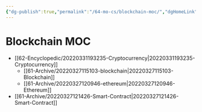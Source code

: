 ```yaml
---
{"dg-publish":true,"permalink":"/64-mo-cs/blockchain-moc/","dgHomeLink":true,"dgPassFrontmatter":false}
---
```



# Blockchain MOC

- [[62-Encyclopedic/20220331193235-Cryptocurrency|20220331193235-Cryptocurrency]]
  - [[61-Archive/20220327115103-blockchain|20220327115103-Blockchain]]
  - [[61-Archive/20220327120946-ethereum|20220327120946-Ethereum]]
- [[61-Archive/20220327121426-Smart-Contract|20220327121426-Smart-Contract]]
